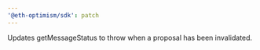 ```yaml
---
'@eth-optimism/sdk': patch
---
```


Updates getMessageStatus to throw when a proposal has been invalidated.

